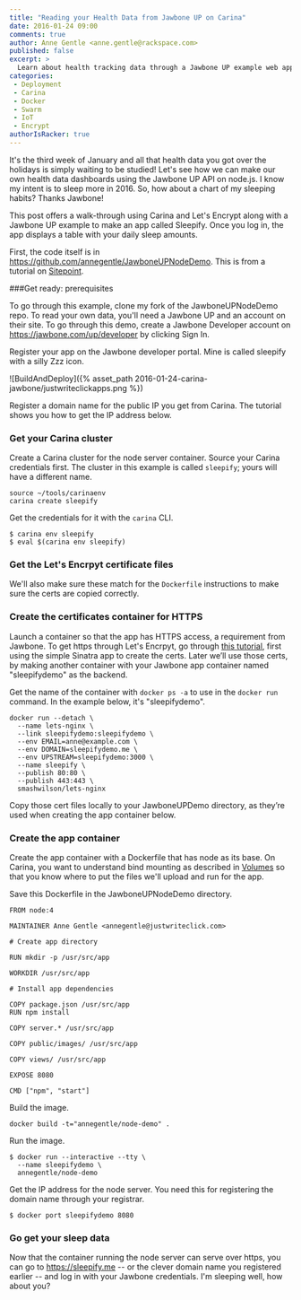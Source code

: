 ```yaml
---
title: "Reading your Health Data from Jawbone UP on Carina"
date: 2016-01-24 09:00
comments: true
author: Anne Gentle <anne.gentle@rackspace.com>
published: false
excerpt: >
  Learn about health tracking data through a Jawbone UP example web application, then build and deploy that application to HTTPS on Carina using Let's Encrypt.
categories:
 - Deployment
 - Carina
 - Docker
 - Swarm
 - IoT
 - Encrypt
authorIsRacker: true
---
```



It's the third week of January and all that health data you got over the holidays is simply waiting to be studied! Let's see how we can make our own health data dashboards using the Jawbone UP API on node.js. I know my intent is to sleep more in 2016. So, how about a chart of my sleeping habits? Thanks Jawbone!

This post offers a walk-through using Carina and Let's Encrypt along with a Jawbone UP example to make an app called Sleepify. Once you log in, the app displays a table with your daily sleep amounts.

First, the code itself is in https://github.com/annegentle/JawboneUPNodeDemo. This is from a tutorial on [Sitepoint](http://www.sitepoint.com/connecting-jawbone-up-api-node-js/).

###Get ready: prerequisites

To go through this example, clone my fork of the JawboneUPNodeDemo repo. To read your own data, you'll need a Jawbone UP and an account on their site. To go through this demo, create a Jawbone Developer account on https://jawbone.com/up/developer by clicking Sign In.

Register your app on the Jawbone developer portal. Mine is called sleepify with a silly Zzz icon.

![BuildAndDeploy]({% asset_path 2016-01-24-carina-jawbone/justwriteclickapps.png %})

Register a domain name for the public IP you get from Carina. The tutorial shows you how to get the IP address below.

### Get your Carina cluster

Create a Carina cluster for the node server container. Source your Carina credentials first. The cluster in this example is called `sleepify`; yours will have a different name.

```
source ~/tools/carinaenv
carina create sleepify
```

Get the credentials for it with the `carina` CLI.

```
$ carina env sleepify
$ eval $(carina env sleepify)
```

### Get the Let's Encrpyt certificate files

We'll also make sure these match for the `Dockerfile` instructions to make sure the certs are copied correctly.

### Create the certificates container for HTTPS

Launch a container so that the app has HTTPS access, a requirement from Jawbone. To get https through Let's Encrpyt, go through [this tutorial](https://getcarina.com/blog/push-button-lets-encrypt/), first using the simple Sinatra app to create the certs. Later we’ll use those certs, by making another container with your Jawbone app container named "sleepifydemo" as the backend.

Get the name of the container with `docker ps -a` to use in the `docker run` command. In the example below, it's "sleepifydemo".

```
docker run --detach \
  --name lets-nginx \
  --link sleepifydemo:sleepifydemo \
  --env EMAIL=anne@example.com \
  --env DOMAIN=sleepifydemo.me \
  --env UPSTREAM=sleepifydemo:3000 \
  --name sleepify \
  --publish 80:80 \
  --publish 443:443 \
  smashwilson/lets-nginx
```

Copy those cert files locally to your JawboneUPDemo directory, as they’re used when creating the app container below.

### Create the app container

Create the app container with a Dockerfile that has node as its base. On Carina, you want to understand bind mounting as described in [Volumes](https://getcarina.com/docs/concepts/docker-swarm-carina/#volumes) so
that you know where to put the files we'll upload and run for the app.

Save this Dockerfile in the JawboneUPNodeDemo directory.

```
FROM node:4

MAINTAINER Anne Gentle <annegentle@justwriteclick.com>

# Create app directory

RUN mkdir -p /usr/src/app

WORKDIR /usr/src/app

# Install app dependencies

COPY package.json /usr/src/app
RUN npm install

COPY server.* /usr/src/app

COPY public/images/ /usr/src/app

COPY views/ /usr/src/app

EXPOSE 8080

CMD ["npm", "start"]

```

Build the image. 

```
docker build -t="annegentle/node-demo" .
```

Run the image.

```
$ docker run --interactive --tty \
  --name sleepifydemo \
  annegentle/node-demo
```

Get the IP address for the node server. You need this for registering the domain name through your registrar. 

```
$ docker port sleepifydemo 8080 
```


### Go get your sleep data

Now that the container running the node server can serve over https, you can go to https://sleepify.me -- or the clever domain name you registered earlier -- and log in with your Jawbone credentials. I'm sleeping well, how about you?
